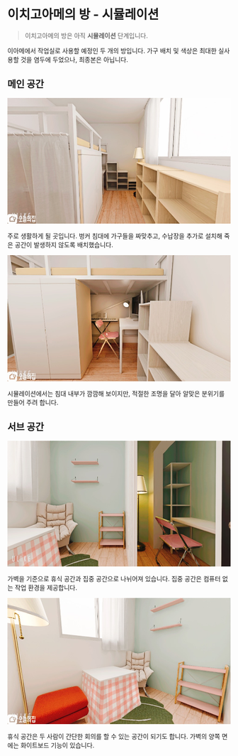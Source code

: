 # 이치고아메의 방 - 시뮬레이션

> 이치고아메의 방은 아직 **시뮬레이션** 단계입니다.

이아메에서 작업실로 사용할 예정인 두 개의 방입니다. 가구 배치 및 색상은 최대한 실사용할 것을 염두에 두었으나, 최종본은 아닙니다.

## 메인 공간

![1_front.png](./assets/1_front.jpeg)

주로 생활하게 될 곳입니다. 벙커 침대에 가구들을 짜맞추고, 수납장을 추가로 설치해 죽은 공간이 발생하지 않도록 배치했습니다.

![1_inside.png](./assets/1_inside.jpeg)

시뮬레이션에서는 침대 내부가 깜깜해 보이지만, 적절한 조명을 달아 알맞은 분위기를 만들어 주려 합니다.

## 서브 공간

![2_front.png](./assets/2_front.jpeg)

가벽을 기준으로 휴식 공간과 집중 공간으로 나뉘어져 있습니다. 집중 공간은 컴퓨터 없는 작업 환경을 제공합니다.

![2_inside.png](./assets/2_inside.jpeg)

휴식 공간은 두 사람이 간단한 회의를 할 수 있는 공간이 되기도 합니다. 가벽의 양쪽 면에는 화이트보드 기능이 있습니다.